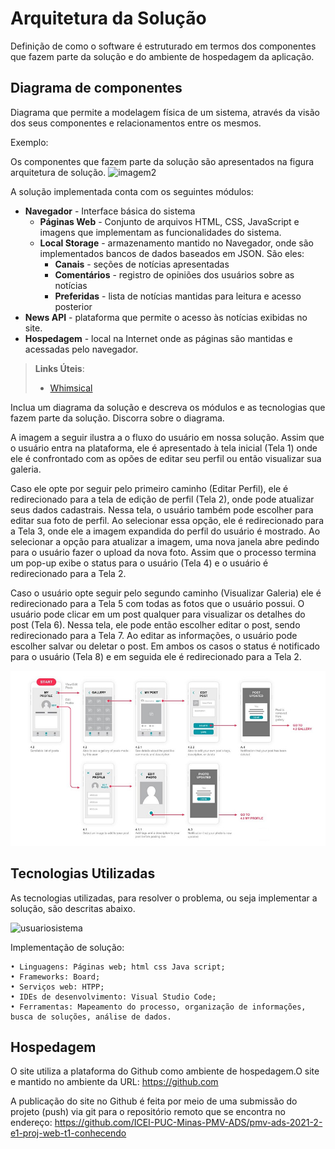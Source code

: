 # Arquitetura da Solução

Definição de como o software é estruturado em termos dos componentes que fazem parte da solução e do ambiente de hospedagem da aplicação.


## Diagrama de componentes

Diagrama que permite a modelagem física de um sistema, através da visão dos seus componentes e relacionamentos entre os mesmos.

Exemplo: 

Os componentes que fazem parte da solução são apresentados na figura arquitetura de solução.
![imagem2](https://user-images.githubusercontent.com/80737152/135862447-3217c95d-6a43-46e5-b733-24a5f9228fc2.jpg)


A solução implementada conta com os seguintes módulos:
- **Navegador** - Interface básica do sistema  
  - **Páginas Web** - Conjunto de arquivos HTML, CSS, JavaScript e imagens que implementam as funcionalidades do sistema.
   - **Local Storage** - armazenamento mantido no Navegador, onde são implementados bancos de dados baseados em JSON. São eles: 
     - **Canais** - seções de notícias apresentadas 
     - **Comentários** - registro de opiniões dos usuários sobre as notícias
     - **Preferidas** - lista de notícias mantidas para leitura e acesso posterior
 - **News API** - plataforma que permite o acesso às notícias exibidas no site.
 - **Hospedagem** - local na Internet onde as páginas são mantidas e acessadas pelo navegador. 

> **Links Úteis**:
>
> - [Whimsical](https://whimsical.com/)

Inclua um diagrama da solução e descreva os módulos e as tecnologias que fazem parte da solução. Discorra sobre o diagrama.

A imagem a seguir ilustra a o fluxo do usuário em nossa solução. Assim
que o usuário entra na plataforma, ele é apresentado à tela inicial
(Tela 1) onde ele é confrontado com as opões de editar seu perfil ou
então visualizar sua galeria.

Caso ele opte por seguir pelo primeiro caminho (Editar Perfil), ele é
redirecionado para a tela de edição de perfil (Tela 2), onde pode
atualizar seus dados cadastrais. Nessa tela, o usuário também pode
escolher para editar sua foto de perfil. Ao selecionar essa opção, ele é
redirecionado para a Tela 3, onde ele a imagem expandida do perfil do
usuário é mostrado. Ao selecionar a opção para atualizar a imagem, uma
nova janela abre pedindo para o usuário fazer o upload da nova foto.
Assim que o processo termina um pop-up exibe o status para o usuário
(Tela 4) e o usuário é redirecionado para a Tela 2.

Caso o usuário opte seguir pelo segundo caminho (Visualizar Galeria) ele
é redirecionado para a Tela 5 com todas as fotos que o usuário possui. O
usuário pode clicar em um post qualquer para visualizar os detalhes do
post (Tela 6). Nessa tela, ele pode então escolher editar o post, sendo
redirecionado para a Tela 7. Ao editar as informações, o usuário pode
escolher salvar ou deletar o post. Em ambos os casos o status é
notificado para o usuário (Tela 8) e em seguida ele é redirecionado
para a Tela 2.

![Exemplo de UserFlow](img/userflow.jpg)


## Tecnologias Utilizadas

As tecnologias utilizadas, para resolver o problema, ou seja implementar a solução, são descritas abaixo.

![usuariosistema](https://user-images.githubusercontent.com/80737152/135863033-3a2769e5-b699-4527-bde6-3deb0a1a15bc.png)


Implementação de solução:

    • Linguagens: Páginas web; html css Java script;
    • Frameworks: Board;
    • Serviços web: HTPP;
    • IDEs de desenvolvimento: Visual Studio Code;
    • Ferramentas: Mapeamento do processo, organização de informações, busca de soluções, análise de dados.
    

## Hospedagem

O site utiliza a plataforma do Github como ambiente de hospedagem.O site e mantido no ambiente da URL:
https://github.com

A publicação do site no Github é feita por meio de uma submissão do projeto (push) via git para o repositório remoto que se encontra no endereço: https://github.com/ICEI-PUC-Minas-PMV-ADS/pmv-ads-2021-2-e1-proj-web-t1-conhecendo
